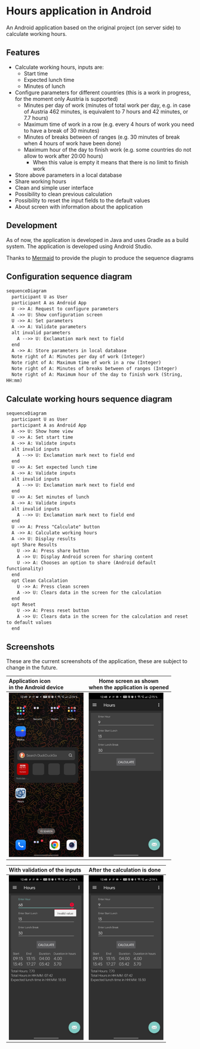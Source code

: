# Hours application in Android

An Android application based on the original project (on server side) to calculate working hours.

## Features

- Calculate working hours, inputs are:
  - Start time
  - Expected lunch time
  - Minutes of lunch
- Configure parameters for different countries (this is a work in progress, for the moment only
  Austria is supported)
  - Minutes per day of work (minutes of total work per day, e.g. in case of Austria 462 minutes, is
    equivalent to 7 hours and 42 minutes, or 7.7 hours)
  - Maximum time of work in a row (e.g. every 4 hours of work you need to have a break of 30
    minutes)
  - Minutes of breaks between of ranges (e.g. 30 minutes of break when 4 hours of work have been
    done)
  - Maximum hour of the day to finish work (e.g. some countries do not allow to work after 20:00
    hours)
    - When this value is empty it means that there is no limit to finish work
- Store above parameters in a local database
- Share working hours
- Clean and simple user interface
- Possibility to clean previous calculation
- Possibility to reset the input fields to the default values
- About screen with information about the application

## Development

As of now, the application is developed in Java and uses Gradle as a build system. The application
is developed using Android Studio.

Thanks to [Mermaid](https://mermaidjs.github.io/) to provide the plugin to produce the sequence
diagrams

## Configuration sequence diagram

```mermaid 
sequenceDiagram
  participant U as User
  participant A as Android App
  U ->> A: Request to configure parameters
  A ->> U: Show configuration screen
  U ->> A: Set parameters
  A ->> A: Validate parameters
  alt invalid parameters
    A -->> U: Exclamation mark next to field
  end
  A ->> A: Store parameters in local database
  Note right of A: Minutes per day of work (Integer)
  Note right of A: Maximum time of work in a row (Integer)
  Note right of A: Minutes of breaks between of ranges (Integer)
  Note right of A: Maximum hour of the day to finish work (String, HH:mm)   
```

## Calculate working hours sequence diagram

```mermaid  
sequenceDiagram
  participant U as User
  participant A as Android App
  A ->> U: Show home view
  U ->> A: Set start time
  A ->> A: Validate inputs
  alt invalid inputs
    A -->> U: Exclamation mark next to field end
  end
  U ->> A: Set expected lunch time
  A ->> A: Validate inputs
  alt invalid inputs
    A -->> U: Exclamation mark next to field end
  end
  U ->> A: Set minutes of lunch
  A ->> A: Validate inputs
  alt invalid inputs
    A -->> U: Exclamation mark next to field end
  end
  U ->> A: Press "Calculate" button
  A ->> A: Calculate working hours
  A ->> U: Display results
  opt Share Results
    U ->> A: Press share button
    A ->> U: Display Android screen for sharing content
    U ->> A: Chooses an option to share (Android default functionality)
  end
  opt Clean Calcalation
    U ->> A: Press clean screen
    A ->> U: Clears data in the screen for the calculation
  end
  opt Reset
    U ->> A: Press reset button
    A ->> U: Clears data in the screen for the calculation and reset to default values
  end
```

## Screenshots

These are the current screenshots of the application, these are subject to change in the future.

| Application icon <br/>in the Android device                                                                                                                                                | Home screen as shown <br/>when the application is opened                                                                                             |
|:-------------------------------------------------------------------------------------------------------------------------------------------------------------------------------------------|------------------------------------------------------------------------------------------------------------------------------------------------------|
| <img alt="Icon for the application shown in the main screen" width="200" src="./screenshots/Screenshot_2024-07-08-12-49-49-99_b783bf344239542886fee7b48fa4b892.jpg" title="Home screen" /> | <img alt="Home screen" width="200" src="./screenshots/Screenshot_2024-07-08-12-48-16-22_cfb0cd85db164d38a17abdfd43fc1555.jpg" title="Home screen" /> |

| With validation of the inputs                                                                                                                                          | After the calculation is done                                                                                                                                          |
|:-----------------------------------------------------------------------------------------------------------------------------------------------------------------------|:-----------------------------------------------------------------------------------------------------------------------------------------------------------------------|
| <img alt="With validation of the inputs" width="200" src="./screenshots/Screenshot_2024-07-08-12-48-39-46_cfb0cd85db164d38a17abdfd43fc1555.jpg" title="Home screen" /> | <img alt="After the calculation is done" width="200" src="./screenshots/Screenshot_2024-07-08-12-48-25-07_cfb0cd85db164d38a17abdfd43fc1555.jpg" title="Home screen" /> |